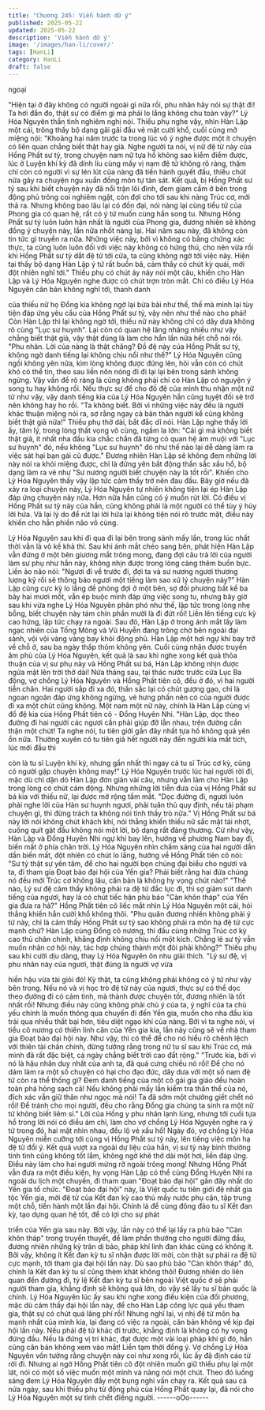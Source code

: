 ```yaml
---
title: "Chương 245: Viễn hành dữ ý"
published: 2025-05-22
updated: 2025-05-22
description: 'Viễn hành dữ ý'
image: '/images/han-li/cover/'
tags: [HanLi]
category: HanLi
draft: false
---
```


ngoại

"Hiện tại ở đây không có người ngoài gì nữa rồi, phu nhân hãy nói
sự thật đi! Ta hơi đắn đo, thật sự có điểm gì mà phải lo lắng không
chu toàn vậy?" Lý Hóa Nguyên thần tình nghiêm nghị nói.
Thiếu phụ nghe vậy, nhìn Hàn Lập một cái, trông thấy bộ dạng gãi
gãi đầu vẻ mặt cười khổ, cuối cùng mở miệng nói:
"Khoảng hai năm trước ta trong lúc vô ý nghe được một ít chuyện
có liên quan chẳng biết thật hay giả. Nghe người ta nói, vị nữ đệ
tử này của Hồng Phất sư tỷ, trong chuyện nam nữ tựa hồ không
sao kiểm điểm được, lúc ở Luyện khí kỳ đã dính líu cùng mấy vị
nam đệ tử không rõ ràng, thậm chí còn có người vì sự lén lút của
nàng đã tiến hành quyết đấu, thiếu chút nữa gây ra chuyện ngu
xuẩn đồng môn tự tàn sát. Kết quả, bị Hồng Phất sư tỷ sau khi
biết chuyện này đã nổi trận lôi đình, đem giam cầm ở bên trong
động phủ trông coi nghiêm ngặt, còn đợi cho tới sau khi nàng Trúc
cơ, mới thả ra. Nhưng không bao lâu lại có đồn đại, nói nàng lại
cùng tiểu tử của Phong gia có quan hệ, rất có ý tứ muốn cùng hắn
song tu. Nhưng Hồng Phất sư tỷ luôn luôn hận nhất là người của
Phong gia, đương nhiên sẽ không đồng ý chuyện này, lần nữa
nhốt nàng lại. Hai năm sau này, đã không còn tin tức gì truyền ra
nữa. Những việc này, bởi vì không có bằng chứng xác thực, ta
cũng luôn luôn đối với việc này không có hứng thú, cho nên vừa
rồi khi Hồng Phất sư tỷ dắt đệ tử tới cửa, ta cũng không ngờ tới
việc này. Hiện tại thấy bộ dạng Hàn Lập ý tứ rất buồn bã, cảm
thấy có chút kỳ quái, mới đột nhiên nghĩ tới."
Thiếu phụ có chút áy náy nói một câu, khiến cho Hàn Lập và Lý
Hóa Nguyên nghe được có chút trợn tròn mắt.
Chỉ có điều Lý Hóa Nguyên căn bản không nghĩ tới, thanh danh

của thiếu nữ họ Đổng kia không ngờ lại bừa bãi như thế, thế mà
mình lại tùy tiện đáp ứng yêu cầu của Hồng Phất sư tỷ, vậy nên
như thế nào cho phải! Còn Hàn Lập thì lại không ngờ tới, thiếu nữ
này không chỉ có dây dưa không rõ cùng "Lục sư huynh". Lại còn
có quan hệ lăng nhăng nhiều như vậy chẳng biết thật giả, vậy thật
đúng là làm cho hắn lần nữa hết chỗ nói rồi.
"Phu nhân. Lời của nàng là thật chăng? Đồ đệ này của Hồng Phất
sư tỷ, không ngờ danh tiếng lại không chịu nổi như thế?" Lý Hóa
Nguyên cũng ngồi không yên nữa, kìm lòng không được đứng
lên, hỏi vẫn còn có chút khó có thể tin, theo sau liền nôn nóng đi
đi lại lại bên trong sảnh không ngừng.
Vậy vấn đề rõ ràng là cũng không phải chỉ có Hàn Lập có nguyện
ý song tu hay không rồi. Nếu thực sự để cho đồ đệ của mình thu
nhận một nữ tử như vậy, vậy danh tiếng kia của Lý Hóa Nguyên
hắn cũng tuyệt đối sẽ trở nên không hay ho rồi.
"Ta không biết. Bởi vì những việc này đều là người khác thuận
miệng nói ra, sợ rằng ngay cả bản thân người kể cũng không biết
thật giả nữa!" Thiếu phụ thở dài, bất đắc dĩ nói.
Hàn Lập nghe thấy lời ấy, tâm lý, trong lòng thất vọng vô cùng,
ngầm la lớn: "Cái gì mà không biết thật giả, ít nhất nha đầu kia
chắc chắn đã từng có quan hệ ám muội với "Lục sư huynh" đó,
nếu không "Lục sư huynh" đó như thế nào lại dễ dàng làm ra việc
sát hại bạn gái cũ được."
Đương nhiên Hàn Lập sẽ không đem những lời này nói ra khỏi
miệng được, chỉ là đứng yên bất động thần sắc xấu hổ, bộ dạng
làm ra vẻ như "Sư nương người biết chuyện này là tốt rồi". Khiến
cho Lý Hóa Nguyên thấy vậy lập tức cảm thấy trở nên đau đầu.
Bây giờ nếu đã xảy ra loại chuyện này, Lý Hóa Nguyên tự nhiên
không tiện lại ép Hàn Lập đáp ứng chuyện này nữa. Hơn nữa hắn
cũng có ý muốn rút lời. Có điều vị Hồng Phất sư tỷ này của hắn,
cũng không phải là một người có thể tùy ý hủy lời hứa. Vả lại lý
do để rút lại lời hứa lại không tiện nói rõ trước mặt, điều này khiến
cho hắn phiền não vô cùng.

Lý Hóa Nguyên sau khi đi qua đi lại bên trong sảnh mấy lần, trong
lúc nhất thời vẫn là vô kế khả thi. Sau khi ánh mắt chéo sang bên,
phát hiện Hàn Lập vẫn đứng ở một bên giương mắt trông mong,
đang đợi câu trả lời của người làm sư phụ như hắn này, không
nhịn được trong lòng càng thêm buồn bực. Liền ảo não nói:
"Ngươi đi về trước đi, đợi ta và sư nương ngươi thương lượng kỹ
rồi sẽ thông báo ngươi một tiếng làm sao xử lý chuyện này?"
Hàn Lập cũng cực kỳ lo lắng đề phòng đợi ở một bên, sợ đối
phương bất kể ba bảy hai mươi mốt, vẫn ép buộc mình đáp ứng
việc song tu, nhưng bây giờ sau khi vừa nghe Lý Hóa Nguyên
phân phó như thế, lập tức trong lòng nhẹ bỗng, biết chuyện này
tám chín phần mười là đi đứt rồi!
Liền lên tiếng cực kỳ cao hứng, lập tức chạy ra ngoài.
Sau đó, Hàn Lập ở trong ánh mắt lấy làm ngạc nhiên của Tống
Mông và Vũ Huyễn đang trông chờ bên ngoài đại sảnh, vội vội
vàng vàng bay khỏi động phủ.
Hàn Lập một hơi ngự khí bay trở về chỗ ở, sau ba ngày thấp
thỏm không yên. Cuối cùng nhận được truyền âm phù của Lý Hóa
Nguyên, kết quả là sau khi nghe xong kết quả thỏa thuận của vị
sư phụ này và Hồng Phất sư bá, Hàn Lập không nhịn được ngửa
mặt lên trời thở dài!
Nửa tháng sau, tại thác nước trước cửa Lục Ba động, vợ chồng
Lý Hóa Nguyên và Hồng Phất tiên cô, đều ở đó, vì hai người tiễn
chân. Hai người sắp đi xa đó, thần sắc lại có chút gượng gạo, chỉ
là ngoan ngoãn đáp ứng không ngừng, vẻ hưng phấn nên có của
người được đi xa một chút cũng không.
Một nam một nữ này, chính là Hàn Lập cùng vị đồ đệ kia của
Hồng Phất tiên cô - Đổng Huyên Nhi.
"Hàn Lập, dọc theo đường đi hai người các ngươi cần phải giúp
đỡ lẫn nhau, trên đường cẩn thận một chút! Ta nghe nói, tu tiên
giới gần đây nhất tựa hồ không quá yên ổn nữa. Thường xuyên
có tu tiên giả hết người này đến người kia mất tích, lúc mới đầu thì

còn là tu sĩ Luyện khí kỳ, nhưng gần nhất thì ngay cả tu sĩ Trúc cơ
kỳ, cũng có người gặp chuyện không may!" Lý Hóa Nguyên trước
lúc hai người rời đi, mặc dù chỉ dặn dò Hàn Lập đơn giản vài câu,
nhưng vẫn làm cho Hàn Lập trong lòng có chút cảm động.
Nhưng những lời tiễn đưa của vị Hồng Phất sư bá kia với thiếu
nữ, lại được mở rộng tầm mắt.
"Dọc đường đi, ngươi luôn phải nghe lời của Hàn sư huynh ngươi,
phải tuân thủ quy định, nếu tái phạm chuyện gì, thì đừng trách ta
không nói tình thầy trò nữa." Vị Hồng Phất sư bá này lời nói
không chút khách khí, nói thẳng khiến thiếu nữ sắc mặt tái nhợt,
cuống quít gật đầu không nói một lời, bộ dạng rất đáng thương.
Cứ như vậy, Hàn Lập và Đổng Huyên Nhi ngự khí bay lên, hướng
về phương Nam bay đi, biến mất ở phía chân trời.
Lý Hóa Nguyên nhìn chấm sáng của hai người dần dần biến mất,
đột nhiên có chút lo lắng, hướng về Hồng Phất tiên cô nói:
"Sư tỷ thật sự yên tâm, để cho hai người bọn chúng đại biểu cho
ngươi và ta, đi tham gia Đoạt bảo đại hội của Yến gia? Phải biết
rằng hai đứa chúng nó đều mới Trúc cơ không lâu, căn bản là
không hy vọng chút nào!"
"Thế nào, Lý sư đệ cảm thấy không phái ra đệ tử đắc lực đi, thì sợ
giảm sút danh tiếng của ngươi, hay là có chút tiếc hận phù bảo
"Càn khôn tháp" của Yến gia đưa ra hả?" Hồng Phất tiên cô liếc
mắt nhìn Lý Hóa Nguyên một cái, hỏi thẳng khiến hắn cười khổ
không thôi.
"Phu quân đương nhiên không phải ý tứ này, chỉ là cảm thấy
Hồng Phất sư tỷ sao không phái ra môn hạ đệ tử cực mạnh chứ?
Hàn Lập cùng Đổng cô nương, thi đấu cùng những Trúc cơ kỳ cao
thủ chân chính, khẳng định không chịu nổi một kích. Chẳng lẽ sư
tỷ vẫn muốn nhân cơ hội này, tác hợp chúng thành một đôi phải
không?" Thiếu phụ sau khi cười dịu dàng, thay Lý Hóa Nguyên ôn
nhu giải thích.
"Lý sư đệ, vị phu nhân này của ngươi, thật đúng là người vợ vừa

hiền hậu vừa tài giỏi đó! Kỳ thật, ta cũng không phải không có ý tứ
như vậy bên trong. Nếu nó và vị học trò đệ tử này của ngươi, thực
sự có thể dọc theo đường đi có cảm tình, mà thành được chuyện
tốt, đương nhiên là tốt nhất rồi! Nhưng điều này cũng không phải
chủ ý của ta, ý nghĩ của ta chủ yếu chính là muốn thông qua
chuyến đi đến Yến gia, muốn cho nha đầu kia trải qua nhiều thất
bại hơn, tiêu diệt ngạo khí của nàng. Bởi vì ta nghe nói, vị tiểu cô
nương có thiên linh căn của Yến gia kia, lần này cũng sẽ về nhà
tham gia Đoạt bảo đại hội này. Như vậy, thì có thể để cho nó hiểu
rõ chênh lệch với thiên tài chân chính, đừng tưởng rằng trong nữ
tu sĩ sau khi Trúc cơ, mà mình đã rất đặc biệt, cả ngày chẳng biết
trời cao đất rộng."
"Trước kia, bởi vì nó là hậu nhân duy nhất của anh ta, đã quá
cưng chiều nó rồi! Để cho nó dám làm ra một số chuyện có hại
cho đạo đức, dây dưa với một số nam đệ tử còn ra thể thống gì?
Đem danh tiếng của một cô gái gia giáo đều hoàn toàn phá hỏng
sạch cả! Nếu không phải mấy lần kiểm tra thân thể của nó, đích
xác vẫn giữ thân như ngọc mà nói! Ta đã sớm một chưởng giết
chết nó rồi! Để tránh cho mọi người, đều cho rằng Đổng gia chúng
ta sinh ra một nữ tử không biết liêm sỉ."
Lời của Hồng y phu nhân lạnh lùng, nhưng tới cuối tựa hồ trong
lời nói có điều ám chỉ, làm cho vợ chồng Lý Hóa Nguyên nghe ra
ý tứ trong đó, hai mặt nhìn nhau, đều lộ vẻ xấu hổ!
Ngày đó, vợ chồng Lý Hóa Nguyên miễn cưỡng tới cùng vị Hồng
Phất sư tỷ này, lên tiếng việc môn hạ đệ tử đổi ý. Kết quả vượt xa
ngoài dự liệu của hắn, vị sư tỷ này bình thường tính tình cũng
không tốt lắm, không ngờ khẽ thở dài một hơi, liền đáp ứng. Điều
này làm cho hai người mừng rỡ ngoài trông mong!
Nhưng Hồng Phất vẫn đưa ra một điều kiện, hy vọng Hàn Lập có
thể cùng Đổng Huyên Nhi ra ngoài du lịch một chuyến, đi tham
quan "Đoạt bảo đại hội" gần đây nhất do Yến gia tổ chức.
"Đoạt bảo đại hội" này, là Việt quốc tu tiên giới đệ nhất gia tộc
Yến gia, mời đệ tử của Kết đan kỳ cao thủ mấy nước phụ cận, tập
trung một chỗ, tiến hành một lần đại hội. Chính là để cùng đông
đảo tu sĩ Kết đan kỳ, tạo dựng quan hệ tốt, để có lợi cho sự phát

triển của Yến gia sau này. Bởi vậy, lần này có thể lại lấy ra phù
bảo "Càn khôn tháp" trong truyền thuyết, để làm phần thưởng cho
người đứng đầu, đương nhiên những kỳ trân dị bảo, pháp khí linh
đan khác cũng có không ít.
Bởi vậy, không ít Kết đan kỳ tu sĩ nhận được lời mời, còn thật sự
phái ra đệ tử cực mạnh, tới tham gia đại hội lần này. Dù sao phù
bảo "Càn khôn tháp" đó, chính là Kết đan kỳ tu sĩ cũng thèm khát
không thôi!
Đương nhiên do liên quan đến đường đi, tỷ lệ Kết đan kỳ tu sĩ
bên ngoài Việt quốc ở sẽ phái người tham gia, khẳng định sẽ
không quá lớn, do vậy sẽ lấy tu sĩ bản quốc là chính.
Lý Hóa Nguyên lúc ấy sau khi nghe xong điều kiện của đối
phương, mặc dù cảm thấy đại hội lần này, để cho Hàn Lập công
lực quá yếu tham gia, thật sự có chút quá lãng phí rồi!
Nhưng nghĩ lại, vị nhị đệ tử môn hạ mạnh nhất của mình kia, lại
đang có việc ra ngoài, căn bản không về kịp đại hội lần này. Nếu
phái đệ tử khác đi trước, khẳng định là không có hy vọng đứng
đầu. Nếu là đứng vị trí khác, đạt được một vài loại pháp khí gì đó,
hắn cũng căn bản không xem vào mắt! Liền tạm thời đồng ý.
Vợ chồng Lý Hóa Nguyên vốn tưởng rằng chuyện này coi như
xong rồi, lúc ấy đã định cáo từ rời đi. Nhưng ai ngờ Hồng Phất
tiên cô đột nhiên muốn giữ thiếu phụ lại một lát, nói có một số việc
muốn một mình và nàng nói một chút. Theo đó luồng sáng đem
Lý Hóa Nguyên đầy một bụng nghi vấn chạy ra.
Kết quả sau cả nửa ngày, sau khi thiếu phụ từ động phủ của
Hồng Phất quay lại, đã nói cho Lý Hóa Nguyên một sự tình chết
điếng người.
------oOo------
